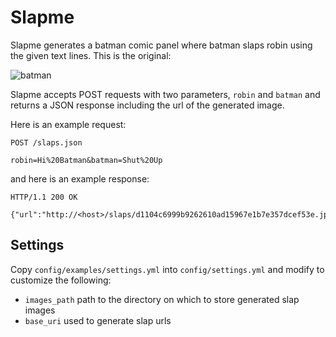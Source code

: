 # Slapme

Slapme generates a batman comic panel where batman slaps robin using the given text lines. This is the original:

![batman](http://goodcomics.comicbookresources.com/wp-content/uploads/2009/01/batslapper.jpg)

Slapme accepts POST requests with two parameters, ``robin`` and ``batman`` and returns a JSON response including the url of the generated image.

Here is an example request:

    POST /slaps.json

    robin=Hi%20Batman&batman=Shut%20Up

and here is an example response:

    HTTP/1.1 200 OK

    {"url":"http://<host>/slaps/d1104c6999b9262610ad15967e1b7e357dcef53e.jpg"}

## Settings

Copy ``config/examples/settings.yml`` into ``config/settings.yml`` and modify to customize the following:

* ``images_path`` path to the directory on which to store generated slap images
* ``base_uri`` used to generate slap urls

